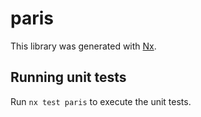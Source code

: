 # paris

This library was generated with [Nx](https://nx.dev).

## Running unit tests

Run `nx test paris` to execute the unit tests.
